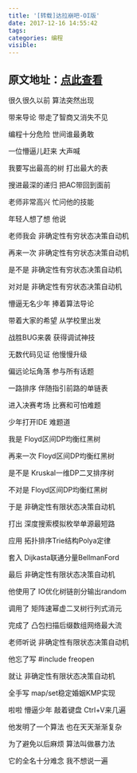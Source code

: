 ```yaml
---
title: '[转载]达拉崩吧-OI版'
date: 2017-12-16 14:55:42
tags:
categories: 编程
visible:
---
```


## 原文地址：[点此查看](https://www.luogu.org/discuss/show?postid=29677)

很久很久以前 算法突然出现

带来导论 带走了智商又消失不见
<!-- more -->

编程十分危险 世间谁最勇敢

一位懵逼儿赶来 大声喊

我要写出最高的树 打出最大的表

搜进最深的递归 把AC带回到面前

老师非常高兴 忙问他的技能

年轻人想了想 他说

老师我会 非确定性有穷状态决策自动机

再来一次 非确定性有穷状态决策自动机

是不是 非确定性有穷状态决策自动机

对对是 非确定性有穷状态决策自动机

懵逼无名少年 捧着算法导论

带着大家的希望 从学校里出发

战胜BUG来袭 获得调试神技

无数代码见证 他慢慢升级

偏远论坛角落 参与所有话题

一路排序 伴随指引前路的单链表

进入决赛考场 比赛和可怕难题

少年打开IDE 难题道

我是 Floyd区间DP均衡红黑树

再来一次 Floyd区间DP均衡红黑树

是不是 Kruskal一维DP二叉排序树

不对是 Floyd区间DP均衡红黑树

于是 非确定性有限状态决策自动机

打出 深度搜索模拟枚举单源最短路

应用 拓扑排序Trie结构Polya定律

套入 Dijkasta联通分量BellmanFord

最后 非确定性有限状态决策自动机

他使用了 IO优化树链剖分输出random

调用了 矩阵速幂虚二叉树行列式消元

完成了 凸包扫描后缀数组网络最大流

老师听说 非确定性有限状态决策自动机

他忘了写 #include<stdio> freopen

就让 非确定性有限状态决策自动机

全手写 map/set稳定婚姻KMP实现

啦啦 懵逼少年 敲着键盘 Ctrl+V来几遍

他发明了一个算法 也在天天渐渐复杂

为了避免以后麻烦 算法叫做暴力法

它的全名十分难念 我不想说一遍

